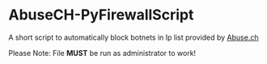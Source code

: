 # AbuseCH-PyFirewallScript
A short script to automatically block botnets in Ip list provided by <a href="https://abuse.ch">Abuse.ch</a>

Please Note: File **MUST** be run as administrator to work!
